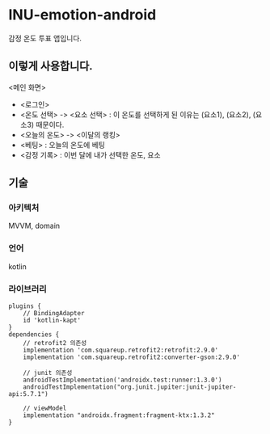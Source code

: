 # INU-emotion-android
감정 온도 투표 앱입니다.

## 이렇게 사용합니다.

<메인 화면><br/>
 - <로그인><br/>
 - <온도 선택> -> <요소 선택> : 이 온도를 선택하게 된 이유는 (요소1), (요소2), (요소3) 때문이다.<br/>
 - <오늘의 온도> -> <이달의 랭킹><br/>
 - <베팅> : 오늘의 온도에 베팅<br/>
 - <감정 기록> : 이번 달에 내가 선택한 온도, 요소<br/>

## 기술
### 아키텍처
MVVM, domain

### 언어
kotlin

### 라이브러리
```
plugins {
    // BindingAdapter
    id 'kotlin-kapt'
}
dependencies {
    // retrofit2 의존성
    implementation 'com.squareup.retrofit2:retrofit:2.9.0'
    implementation 'com.squareup.retrofit2:converter-gson:2.9.0'

    // junit 의존성
    androidTestImplementation('androidx.test:runner:1.3.0')
    androidTestImplementation("org.junit.jupiter:junit-jupiter-api:5.7.1")

    // viewModel
    implementation "androidx.fragment:fragment-ktx:1.3.2"
}
```
